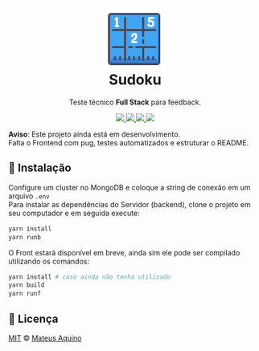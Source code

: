 <h1 align="center">
    <img src="./static/sudoku.png" align="center"></img>
    <br/>Sudoku
</h1>
<p align="center">Teste técnico <strong>Full Stack</strong> para feedback.</p>

<p align="center">
  <a aria-label="Versão do Node" href="https://github.com/nodejs/node/blob/master/doc/changelogs/CHANGELOG_V12.md#12.18.4">
    <img src="https://img.shields.io/badge/node.js@lts-12.18.4-informational?logo=Node.JS"></img>
  </a>
  <a aria-label="Versão do Express.js" href="https://expressjs.com/en/changelog/4x.html#4.17.1">
    <img src="https://img.shields.io/badge/express.js-4.17.1-informational?logo=JavaScript"></img>
  </a>
  <a aria-label="Versão do Sass" href="https://www.npmjs.com/package/node-sass/v/5.0.0">
    <img src="https://img.shields.io/badge/node--sass-5.0.0-informational?logo=Sass"></img>
  </a>
  <a aria-label="Desafios" href="#">
  	<img src="https://img.shields.io/badge/desafios-OK-blueviolet"></img>
  </a>
</p>

**Aviso**: Este projeto ainda está em desenvolvimento.  
Falta o Frontend com pug, testes automatizados e estruturar o README.

## 🚀 Instalação
Configure um cluster no MongoDB e coloque a string de conexão em um arquivo `.env`  
Para instalar as dependências do Servidor (backend), clone o projeto em seu computador e em seguida execute:
```bash
yarn install
yarn runb
```

O Front estará disponível em breve, ainda sim ele pode ser compilado utilizando os comandos:
```bash
yarn install # caso ainda não tenha utilizado
yarn build
yarn runf
```

## 📜 Licença

[MIT](./LICENSE) &copy; [Mateus Aquino](https://www.linkedin.com/in/mateusaquino/)
